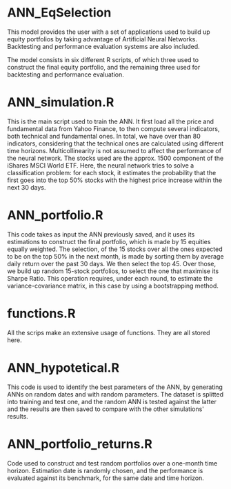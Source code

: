 # ANN_EqSelection
This model provides the user with a set of applications used to build up equity portfolios by taking advantage of Artificial Neural Networks. 
Backtesting and performance evaluation systems are also included.

The model consists in six different R scripts, of which three used to construct the final equity portfolio, and the remaining three used for backtesting and
performance evaluation.

# ANN_simulation.R
This is the main script used to train the ANN. It first load all the price and fundamental data from Yahoo Finance, to then compute several indicators, both 
technical and fundamental ones. In total, we have over than 80 indicators, considering that the technical ones are calculated using different time horizons. 
Multicollinearity is not assumed to affect the performance of the neural network. The stocks used are the approx. 1500 component of the iShares MSCI World ETF.
Here, the neural network tries to solve a classification problem: for each stock, it estimates the probability that the first goes into the top 50% stocks with
the highest price increase within the next 30 days.

# ANN_portfolio.R
This code takes as input the ANN previously saved, and it uses its estimations to construct the final portfolio, which is made by 15 equities equally weighted. 
The selection, of the 15 stocks over all the ones expected to be on the top 50% in the next month, is made by sorting them by average daily return over the past
30 days. We then select the top 45. Over those, we build up random 15-stock portfolios, to select the one that maximise its Sharpe Ratio. This operation requires,
under each round, to estimate the variance-covariance matrix, in this case by using a bootstrapping method.

# functions.R
All the scrips make an extensive usage of functions. They are all stored here.

# ANN_hypotetical.R
This code is used to identify the best parameters of the ANN, by generating ANNs on random dates and with random parameters. The dataset is splitted into 
training and test one, and the random ANN is tested against the latter and the results are then saved to compare with the other simulations' results.

# ANN_portfolio_returns.R
Code used to construct and test random portfolios over a one-month time horizon. Estimation date is randomly chosen, and the performance is evaluated against 
its benchmark, for the same date and time horizon.

